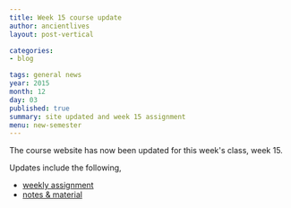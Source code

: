 ```yaml
---
title: Week 15 course update
author: ancientlives
layout: post-vertical

categories:
- blog

tags: general news
year: 2015
month: 12
day: 03
published: true
summary: site updated and week 15 assignment
menu: new-semester
---
```


The course website has now been updated for this week's class, week 15.

Updates include the following,

* [weekly assignment](/weekly_assignment)
* [notes & material](/notes)

